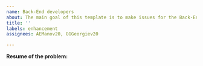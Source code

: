 ```yaml
---
name: Back-End developers
about: The main goal of this template is to make issues for the Back-End developers
title: ''
labels: enhancement
assignees: AEManov20, GGGeorgiev20

---
```


**Resume of the problem:**
